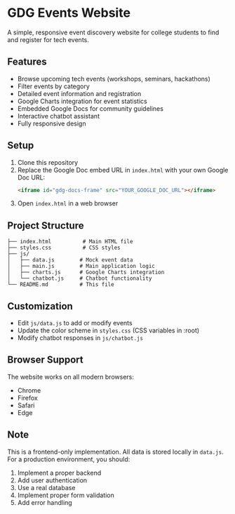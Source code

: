 # GDG Events Website

A simple, responsive event discovery website for college students to find and register for tech events.

## Features

- Browse upcoming tech events (workshops, seminars, hackathons)
- Filter events by category
- Detailed event information and registration
- Google Charts integration for event statistics
- Embedded Google Docs for community guidelines
- Interactive chatbot assistant
- Fully responsive design

## Setup

1. Clone this repository
2. Replace the Google Doc embed URL in `index.html` with your own Google Doc URL:
   ```html
   <iframe id="gdg-docs-frame" src="YOUR_GOOGLE_DOC_URL"></iframe>
   ```
3. Open `index.html` in a web browser

## Project Structure

```
├── index.html          # Main HTML file
├── styles.css          # CSS styles
├── js/
│   ├── data.js        # Mock event data
│   ├── main.js        # Main application logic
│   ├── charts.js      # Google Charts integration
│   └── chatbot.js     # Chatbot functionality
└── README.md          # This file
```

## Customization

- Edit `js/data.js` to add or modify events
- Update the color scheme in `styles.css` (CSS variables in :root)
- Modify chatbot responses in `js/chatbot.js`

## Browser Support

The website works on all modern browsers:
- Chrome
- Firefox
- Safari
- Edge

## Note

This is a frontend-only implementation. All data is stored locally in `data.js`. For a production environment, you should:
1. Implement a proper backend
2. Add user authentication
3. Use a real database
4. Implement proper form validation
5. Add error handling 